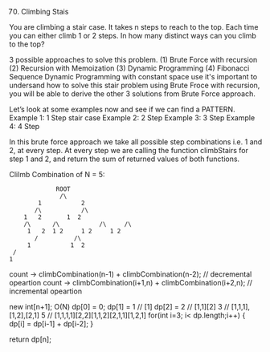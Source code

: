 70. Climbing Stais

You are climbing a stair case. It takes n steps to reach to the top.
Each time you can either climb 1 or 2 steps. In how many distinct ways can you climb to the top?

3 possible approaches to solve this problem.
(1) Brute Force with recursion
(2) Recursion with Memoization
(3) Dynamic Programming 
(4) Fibonacci Sequence   Dynamic Programming with constant space use 
it's important to undersand how to solve this stair problem using Brute Froce with recursion, you will be able to derive the other 3 solutions from Brute Force approach.

Let’s look at some examples now and see if we can find a PATTERN.
Example 1: 1 Step stair case
Example 2: 2 Step
Example 3: 3 Step
Example 4: 4 Step

In this brute force approach we take all possible step combinations i.e. 1 and 2, at every step. At every step we are calling the function climbStairs for step 1 and 2, and return the sum of returned values of both functions.

Clilmb Combination of N = 5:

			     ROOT                           
			      /\
		    1      	 	2
		   /\			/\
		1	2		1  2
		/\      /\     	     /\     /\
	     1	 2	1 2	    1 2     1 2
           /		  /\	
         1 	         1  2
	 /
	1 

count -> climbCombination(n-1) + climbCombination(n-2); // decremental opeartion
count -> climbCombination(i+1,n) + climbCombination(i+2,n); // incremental opeartion


new int[n+1];
O(N)
dp[0] = 0;
dp[1] = 1 // [1]
dp[2] = 2 // [1,1][2]
3 // [1,1,1],[1,2],[2,1] 
5 // [1,1,1,1][2,2][1,1,2][2,1,1][1,2,1]
for(int i=3; i< dp.length;i++)
{
	dp[i] = dp[i-1] + dp[i-2];
}

return dp[n];
